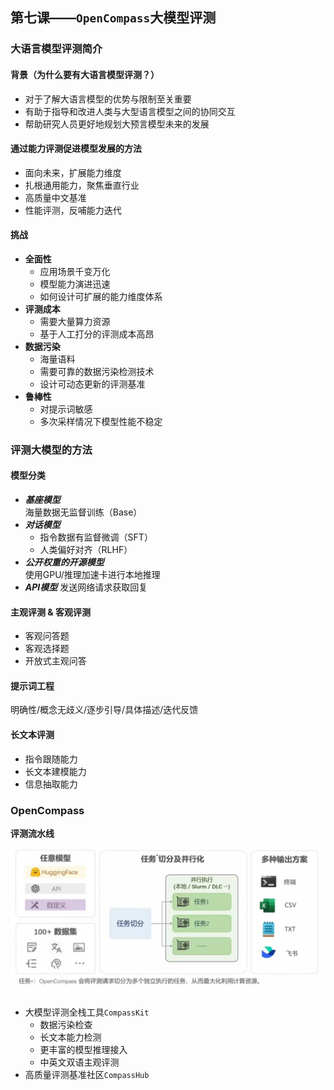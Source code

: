## 第七课——`OpenCompass`大模型评测
### 大语言模型评测简介
#### 背景（为什么要有大语言模型评测？）
* 对于了解大语言模型的优势与限制至关重要
* 有助于指导和改进人类与大型语言模型之间的协同交互
* 帮助研究人员更好地规划大预言模型未来的发展
#### 通过能力评测促进模型发展的方法
* 面向未来，扩展能力维度
* 扎根通用能力，聚焦垂直行业
* 高质量中文基准
* 性能评测，反哺能力迭代
#### 挑战
* **全面性**
  * 应用场景千变万化
  * 模型能力演进迅速
  * 如何设计可扩展的能力维度体系
* **评测成本**
  * 需要大量算力资源
  * 基于人工打分的评测成本高昂
* **数据污染**
  * 海量语料
  * 需要可靠的数据污染检测技术
  * 设计可动态更新的评测基准
* **鲁棒性**
  * 对提示词敏感
  * 多次采样情况下模型性能不稳定
### 评测大模型的方法
#### 模型分类
* ***基座模型***  
  海量数据无监督训练（Base）
* ***对话模型***  
  * 指令数据有监督微调（SFT）
  * 人类偏好对齐（RLHF）
* ***公开权重的开源模型***  
  使用GPU/推理加速卡进行本地推理
* ***API模型***
  发送网络请求获取回复
#### 主观评测 & 客观评测
* 客观问答题
* 客观选择题
* 开放式主观问答
#### 提示词工程
明确性/概念无歧义/逐步引导/具体描述/迭代反馈
#### 长文本评测
* 指令跟随能力
* 长文本建模能力
* 信息抽取能力
### OpenCompass
**评测流水线**
![alt](images/评测流水线.jpg) 
* 大模型评测全栈工具`CompassKit`
  * 数据污染检查
  * 长文本能力检测
  * 更丰富的模型推理接入
  * 中英文双语主观评测
* 高质量评测基准社区`CompassHub`
  








